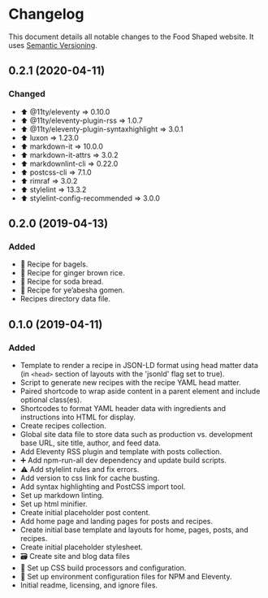 # Changelog

This document details all notable changes to the Food Shaped website. It uses [Semantic Versioning](http://semver.org/).

<!--
## Major.MinorAddorDeprec.Bugfix (YYYY-MM-DD)

### Features
### Enhancements
### Bug Fixes
### Experiments
### Deprecations
### Code quality
### Documentation
### Build Tooling
### Project Management
-->

## 0.2.1 (2020-04-11)

### Changed

- :arrow_up: @11ty/eleventy => 0.10.0
- :arrow_up: @11ty/eleventy-plugin-rss => 1.0.7
- :arrow_up: @11ty/eleventy-plugin-syntaxhighlight => 3.0.1
- :arrow_up: luxon => 1.23.0
- :arrow_up: markdown-it => 10.0.0
- :arrow_up: markdown-it-attrs => 3.0.2
- :arrow_up: markdownlint-cli => 0.22.0
- :arrow_up: postcss-cli => 7.1.0
- :arrow_up: rimraf => 3.0.2
- :arrow_up: stylelint => 13.3.2
- :arrow_up: stylelint-config-recommended => 3.0.0

## 0.2.0 (2019-04-13)

### Added

- :bread: Recipe for bagels.
- :rice: Recipe for ginger brown rice.
- :bread: Recipe for soda bread.
- :curry: Recipe for ye’abesha gomen.
- Recipes directory data file.

## 0.1.0 (2019-04-11)

### Added

- Template to render a recipe in JSON-LD format using head matter data (in `<head>` section of layouts with the 'jsonld' flag set to true).
- Script to generate new recipes with the recipe YAML head matter.
- Paired shortcode to wrap aside content in a parent element and include optional class(es).
- Shortcodes to format YAML header data with ingredients and instructions into HTML for display.
- Create recipes collection.
- Global site data file to store data such as production vs. development base URL, site title, author, and feed data.
- Add Eleventy RSS plugin and template with posts collection.
- :heavy_plus_sign: Add npm-run-all dev dependency and update build scripts.
- :warning: Add stylelint rules and fix errors.
- Add version to css link for cache busting.
- Add syntax highlighting and PostCSS import tool.
- Set up markdown linting.
- Set up html minifier.
- Create initial placeholder post content.
- Add home page and landing pages for posts and recipes.
- Create initial base template and layouts for home, pages, posts, and recipes.
- Create initial placeholder stylesheet.
- :card_file_box: Create site and blog data files
- :wrench: Set up CSS build processors and configuration.
- :wrench: Set up environment configuration files for NPM and Eleventy.
- Initial readme, licensing, and ignore files.
